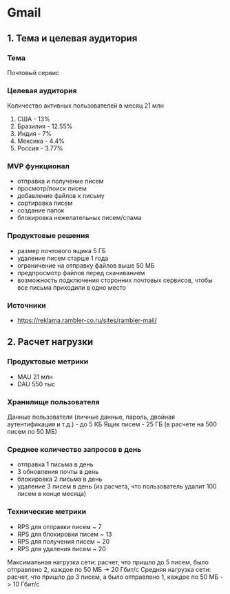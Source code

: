 # Gmail

## 1. Тема и целевая аудитория

### Тема
Почтовый сервис

### Целевая аудитория
Количество активных пользователей в месяц 21 млн
1) США - 13%
2) Бразилия - 12.55%
3) Индия - 7%
4) Мексика - 4.4%
5) Россия - 3.77%

### MVP функционал
- отправка и получение писем
- просмотр/поиск писем
- добавление файлов к письму
- сортировка писем
- создание папок
- блокировка нежелательных писем/спама

### Продуктовые решения
- размер почтового ящика 5 ГБ
- удаление писем старше 1 года
- ограничение на отправку файлов выше 50 МБ
- предпросмотр файлов перед скачиванием
- возможность подключения сторонних почтовых сервисов, чтобы все письма приходили в одно место

### Источники
- https://reklama.rambler-co.ru/sites/rambler-mail/

## 2. Расчет нагрузки

### Продуктовые метрики
- MAU 21 млн
- DAU 550 тыс

### Хранилище пользователя
Данные пользователя (личные данные, пароль, двойная аутентификация и т.д.) - до 5 КБ
Ящик писем - 25 ГБ (в расчете на 500 писем по 50 МБ)

### Среднее количество запросов в день
- отправка 1 письма в день
- 3 обновления почты в день
- блокировка 2 письма в день
- удаление 3 писем в день (из расчета, что пользователь удалит 100 писем в конце месяца)

### Технические метрики
- RPS для отправки писем ~ 7
- RPS для блокировки писем ~ 13
- RPS для получения писем ~ 20
- RPS для удаления писем ~ 20

Максимальная нагрузка сети: расчет, что пришло до 5 писем, было отправлено 2, каждое по 50 МБ -> 20 Гбит/с
Средняя нагрузка сети: расчет, что пришло до 3 писем, а было отправлено 1, каждое по 50 МБ -> 10 Гбит/с
